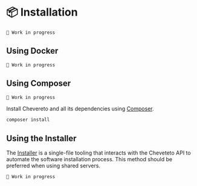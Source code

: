 # 📦 Installation

`🚧 Work in progress`

## Using Docker

`🚧 Work in progress`

## Using Composer

`🚧 Work in progress`

Install Chevereto and all its dependencies using [Composer](https://getcomposer.org/).

```sh
composer install
```

## Using the Installer

The [Installer](https://github.com/chevereto/installer) is a single-file tooling that interacts with the Cheveteto API to automate the software installation process. This method should be preferred when using shared servers.

`🚧 Work in progress`
